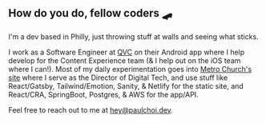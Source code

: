 ## How do you do, fellow coders 🛹

I'm a dev based in Philly, just throwing stuff at walls and seeing what sticks.

I work as a Software Engineer at [QVC](https://www.qvc.com/) on their Android app where I help develop for the Content Experience team (& I help out on the iOS team where I can!). Most of my daily experimentation goes into [Metro Church's site](https://metrophilly.org/) where I serve as the Director of Digital Tech, and use stuff like React/Gatsby, Tailwind/Emotion, Sanity, & Netlify for the static site, and React/CRA, SpringBoot, Postgres, & AWS for the app/API. 

Feel free to reach out to me at <hey@paulchoi.dev>.

